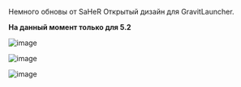 Немного обновы от SaHeR
Открытый дизайн для GravitLauncher.

**На данный момент только для 5.2**

![image](https://inzeworld.com/img/graphics/landing/hero-main.png)


![image](https://github.com/saher228/DarkenGravitLauncherRuntime/assets/75770872/2ad2a8c4-e3fa-4af7-8244-a30dc76b2dae)

![image](https://github.com/saher228/DarkenGravitLauncherRuntime/assets/75770872/2a2c9bb7-053d-4b79-8a34-40c4d980fcf6)
